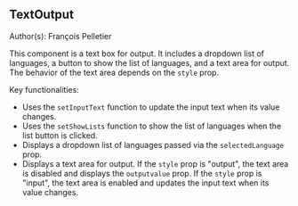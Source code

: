 ## TextOutput

Author(s): François Pelletier

This component is a text box for output. It includes a dropdown list of languages, a button to show the list of languages, and a text area for output. The behavior of the text area depends on the `style` prop.

Key functionalities:

- Uses the `setInputText` function to update the input text when its value changes.
- Uses the `setShowLists` function to show the list of languages when the list button is clicked.
- Displays a dropdown list of languages passed via the `selectedLanguage` prop.
- Displays a text area for output. If the `style` prop is "output", the text area is disabled and displays the `outputvalue` prop. If the `style` prop is "input", the text area is enabled and updates the input text when its value changes.
